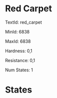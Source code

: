 # Red Carpet

TextId: red_carpet

MinId: 6838

MaxId: 6838

Hardness: 0,1

Resistance: 0,1


Num States: 1

# States
```

```